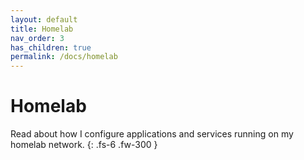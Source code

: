 ```yaml
---
layout: default
title: Homelab
nav_order: 3
has_children: true
permalink: /docs/homelab
---
```


# Homelab

Read about how I configure applications and services running on my homelab network.
{: .fs-6 .fw-300 }
